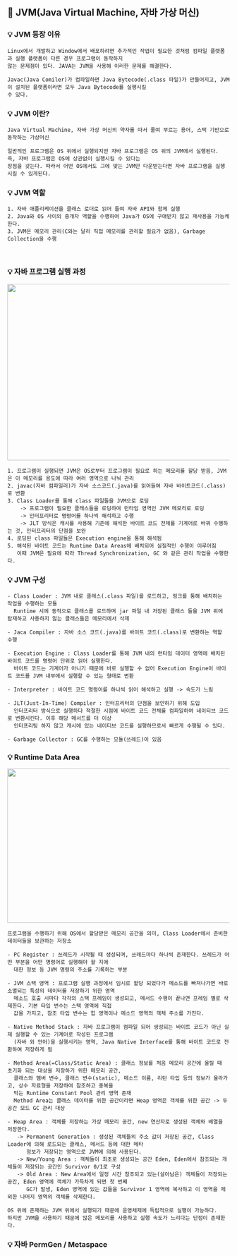 ## 📘 JVM(Java Virtual Machine, 자바 가상 머신)

### 💡 JVM 등장 이유
 
    Linux에서 개발하고 Window에서 배포하려면 추가적인 작업이 필요한 것처럼 컴파일 플랫폼과 실행 플랫폼이 다른 경우 프로그램이 동작하지 
    않는 문제점이 있다. JAVA는 JVM을 사용해 이러한 문제를 해결한다.
    
    Javac(Java Comiler)가 컴파일하면 Java Bytecode(.class 파일)가 만들어지고, JVM이 설치된 플랫폼이라면 모두 Java Bytecode를 실행시킬 
    수 있다. 

### 💡 JVM 이란?

    Java Virtual Machine, 자바 가상 머신의 약자를 따서 줄여 부르는 용어, 스택 기반으로 동작하는 가상머신
    
    일반적인 프로그램은 OS 위에서 실행되지만 자바 프로그램은 OS 위의 JVM에서 실행된다. 즉, 자바 프로그램은 OS에 상관없이 실행시킬 수 있다는
    장점을 갖는다. 따라서 어떤 OS에서도 그에 맞는 JVM만 다운받는다면 자바 프로그램을 실행시킬 수 있게된다.
    
### 💡 JVM 역할

    1. 자바 애플리케이션을 클래스 로더로 읽어 들여 자바 API와 함께 실행
    2. Java와 OS 사이의 중개자 역할을 수행하여 Java가 OS에 구애받지 않고 재사용을 가능케 한다.
    3. JVM은 메모리 관리(C와는 달리 직접 메모리를 관리할 필요가 없음), Garbage Collection을 수행
</br>

### 💡 자바 프로그램 실행 과정
<p align="center"><img src="https://user-images.githubusercontent.com/45066381/155668918-773efe25-efd9-461f-b9db-d19fdfc31817.png" width="600" height="400"/></p>
    
    1. 프로그램이 실행되면 JVM은 OS로부터 프로그램이 필요로 하는 메모리를 할당 받음, JVM은 이 메모리를 용도에 따라 여러 영역으로 나눠 관리
    2. javac(자바 컴파일러)가 자바 소스코드(.java)를 읽어들여 자바 바이트코드(.class)로 변환
    3. Class Loader를 통해 class 파일들을 JVM으로 로딩
        -> 프로그램이 필요한 클래스들을 로딩하여 런타임 영역인 JVM 메모리로 로딩
        -> 인터프리터로 명령어를 하나씩 해석하고 수행
        -> JLT 방식은 캐시를 사용해 기존에 해석한 바이트 코드 전체를 기계어로 바꿔 수행하는 것, 인터프리터의 단점을 보완
    4. 로딩된 class 파일들은 Execution engine을 통해 해석됨
    5. 해석된 바이트 코드는 Runtime Data Areas에 배치되어 실질적인 수행이 이루어짐
       이때 JVM은 필요에 따라 Thread Synchronization, GC 와 같은 관리 작업을 수행한다.

### 💡 JVM 구성

    - Class Loader : JVM 내로 클래스(.class 파일)를 로드하고, 링크를 통해 배치하는 작업을 수행하는 모듈
      Runtime 시에 동적으로 클래스를 로드하며 jar 파일 내 저장된 클래스 들을 JVM 위에 탑재하고 사용하지 않는 클래스들은 메모리에서 삭제
    
    - Jaca Compiler : 자바 소스 코드(.java)를 바이트 코드(.class)로 변환하는 역할 수행
    
    - Execution Engine : Class Loader를 통해 JVM 내의 런타임 데이터 영역에 배치된 바이트 코드를 명령어 단위로 읽어 실행한다. 
      바이트 코드는 기계어가 아니기 때문에 바로 실행할 수 없어 Execution Engine이 바이트 코드를 JVM 내부에서 실행할 수 있는 형태로 변환
    
    - Interpreter : 바이트 코드 명령어를 하나씩 읽어 해석하고 실행 -> 속도가 느림
    
    - JLT(Just-In-Time) Compiler : 인터프리터의 단점을 보안하기 위해 도입
      인터프리터 방식으로 실행하다 적절한 시점에 바이트 코드 전체를 컴파일하여 네이티브 코드로 변환시킨다. 이후 해당 메서드를 더 이상 
      인터프리팅 하지 않고 캐시에 있는 네이티브 코드를 실행하므로서 빠르게 수행될 수 있다. 
   
    - Garbage Collector : GC를 수행하는 모듈(쓰레드)이 있음

### 💡 Runtime Data Area
<p align="center"><img src="https://user-images.githubusercontent.com/45066381/155683982-7712d91e-43ef-43f5-a1e4-10886f3b9a43.png" width="600" height="350"/></p>

    프로그램을 수행하기 위해 OS에서 할당받은 메모리 공간을 의미, Class Loader에서 준비한 데이터들을 보관하는 저장소
   
    - PC Register : 쓰레드가 시작될 때 생성되며, 쓰레드마다 하나씩 존재한다. 쓰레드가 어떤 부분을 어떤 명령어로 실행해야 할 지에 
      대한 정보 등 JVM 명령의 주소를 기록하는 부분
   
    - JVM 스택 영역 : 프로그램 실행 과정에서 임시로 할당 되었다가 메소드를 빠져나가면 바로 소멸되는 특성의 데이터를 저장하기 위한 영역
      메소드 호출 시마다 각각의 스택 프레임이 생성되고, 메서드 수행이 끝나면 프레임 별로 삭제한다. 기본 타입 변수는 스택 영역에 직접 
      값을 가지고, 참조 타입 변수는 힙 영역이나 메소드 영역의 객체 주소를 가진다.
   
    - Native Method Stack : 자바 프로그램이 컴파일 되어 생성되는 바이트 코드가 아닌 실제 실행할 수 있는 기계어로 작성된 프로그램
      (자바 외 언어)을 실행시키는 영역, Java Native Interface를 통해 바이트 코드로 전환하여 저장하게 됨
   
    - Method Area(=Class/Static Area) : 클래스 정보를 처음 메모리 공간에 올릴 때 초기화 되는 대상을 저장하기 위한 메모리 공간, 
      클래스와 멤버 변수, 클래스 변수(static), 메소드 이름, 리턴 타입 등의 정보가 올라가고, 상수 자료형을 저장하여 참조하고 중복을 
      막는 Runtime Constant Pool 관리 영역 존재
      Method Area는 클래스 데이터를 위한 공간이라면 Heap 영역은 객체를 위한 공간 -> 두 공간 모드 GC 관리 대상
    
    - Heap Area : 객체를 저장하는 가상 메모리 공간, new 연산자로 생성된 객체와 배열을 저장한다.  
       -> Permanent Generation : 생성된 객체들의 주소 값이 저장된 공간, Class Loader에 의해 로드되는 클래스, 메서드 등에 대한 메타 
          정보가 저장되는 영역으로 JVM에 의해 사용된다.
       -> New/Young Area : 객체들이 최초로 생성되는 공간 Eden, Eden에서 참조되는 개체들이 저장되는 공간인 Survivor 0/1로 구성
       -> Old Area : New Area에서 일정 시간 참조되고 있는(살아남은) 객체들이 저장되는 공간, Eden 영역에 객체가 가득차게 되면 첫 번째 
          GC가 발생, Eden 영역에 있는 값들을 Survivor 1 영역에 복사하고 이 영역을 제외한 나머지 영역의 객체를 삭제한다.
    
    OS 위에 존재하는 JVM 위에서 실행되기 때문에 운영체제에 독립적으로 실행이 가능하다. 
    하지만 JVM을 사용하기 때문에 많은 메모리를 사용하고 실행 속도가 느리다는 단점이 존재한다.
   
### 💡 자바 PermGen / Metaspace
